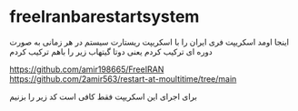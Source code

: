 # freeIranbarestartsystem
اینجا اومد اسکریپت فری ایران را با اسکریپت ریستارت سیستم در هر زمانی به صورت دوره ای ترکیب کردم
یعنی دوتا گیتهاب زیر را باهم ترکیب کردم

https://github.com/amir198665/FreeIRAN
https://github.com/2amir563/restart-at-moultitime/tree/main

برای اجرای این اسکریپت فقط کافی است کد زیر را بزنیم



